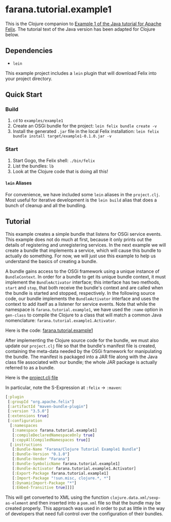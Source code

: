 # farana.tutorial.example1

This is the Clojure companion to [Example 1 of the Java tutorial for Apache Felix](http://felix.apache.org/documentation/tutorials-examples-and-presentations/apache-felix-osgi-tutorial/apache-felix-tutorial-example-1.html).
The tutorial text of the Java version has been adapted for Clojure below.

## Dependencies

* `lein`

This example project includes a `lein` plugin that will download Felix into
your project directory.


## Quick Start

### Build

1. `cd` to `examples/example1`
1. Create an OSGi bundle for the project: `lein felix bundle create -v`
1. Install the generated `.jar` file in the local Felix installation:
   `lein felix bundle install target/example1-0.1.0.jar -v`


### Start

1. Start Gogo, the Felix shell: `./bin/felix`
1. List the bundles: `lb`
1. Look at the Clojure code that is doing all this!


#### `lein` Aliases

For convenience, we have included some `lein` aliases in the `project.clj`. Most
useful for iterative development is the `lein build` alias that does a bunch of
cleanup and all the bundling.

## Tutorial

This example creates a simple bundle that listens for OSGi service events. This example does not do much at first, because it only prints out the details of registering and unregistering services. In the next example we will create a bundle that implements a service, which will cause this bundle to actually do something. For now, we will just use this example to help us understand the basics of creating a bundle.

A bundle gains access to the OSGi framework using a unique instance of `BundleContext`. In order for a bundle to get its unique bundle context, it must implement the `BundleActivator` interface; this interface has two methods, `start` and `stop`, that both receive the bundle's context and are called when the bundle is started and stopped, respectively. In the following source code, our bundle implements the `BundleActivator` interface and uses the context to add itself as a listener for service events. Note that while the namespace is `farana.tutorial.example1`, we have used the `:name` option in `gen-class` to compile the Clojure to a class that will match a common Java nomenclature: `farana.tutorial.example1.Activator`.

Here is the code: [farana.tutorial.example1](src/farana/tutorial/example1.clj)

After implementing the Clojure source code for the bundle, we must also update our `project.clj` file so that the bundle's  manifest file is created, containing the meta-data needed by the OSGi framework for manipulating the bundle. The manifest is packaged into a JAR file along with the Java class file associated with our bundle; the whole JAR package is actually referred to as a bundle. 

Here is the [project.clj file](project.clj)

In particular, note the S-Expression at `:felix` -> `:maven`:

```clj
[:plugin
 [:groupId "org.apache.felix"]
 [:artifactId "maven-bundle-plugin"]
 [:version "3.5.0"]
 [:extensions true]
 [:configuration
  [:namespaces
   [:namespace farana.tutorial.example1]
   [:compileDeclaredNamespaceOnly true]
   [:copyAllCompiledNamespaces true]]
  [:instructions
   [:Bundle-Name "Farana/Clojure Tutorial Example1 Bundle"]
   [:Bundle-Version "0.1.0"]
   [:Bundle-Vendor "Farana"]
   [:Bundle-SymbolicName farana.tutorial.example1]
   [:Bundle-Activator farana.tutorial.example1.Activator]
   [:Export-Package farana.tutorial.example1]
   [:Import-Package "!sun.misc, clojure.*, *"]
   [:DynamicImport-Package "*"]
   [:Embed-Transitive true]]]]
```

This will get converted to XML using the function `clojure.data.xml/sexp-as-element` and then inserted into a `pom.xml` file so that the bundle may be created properly. This approach was used in order to put as little in the way of developers that need full control over the configuration of their bundles.

